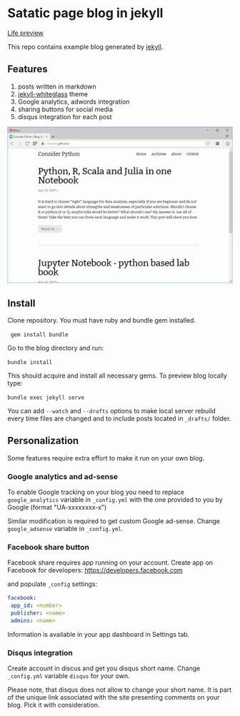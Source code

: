 # Satatic page blog in jekyll

[Life preview](https://mdyzma.github.io)

This repo contains example blog generated by [jekyll](https://jekyllrb.com).

## Features

1. posts written in markdown
2. [jekyll-whiteglass](https://github.com/yous/whiteglass) theme
3. Google analytics, adwords integration
4. sharing buttons for  social media
5. disqus integration for each post


![blog][screen]

[screen]: /assets/screen.png


## Install

Clone repository. You must have ruby and bundle gem installed.

``` gem install bundle```

Go to the blog directory and run:

```bundle install```

This should acquire and install all necessary gems. To preview blog locally type:

```bundle exec jekyll serve```

You can add `--watch` and `--drafts` options to make local server rebuild every time files are changed and to include posts located in `_drafts/` folder.


## Personalization
Some features require extra effort to make it run on your own blog.

### Google analytics and ad-sense

To enable Google tracking on your blog you need to replace `google_analytics` variable in `_config.yml` with the one provided to you by Google (format "UA-xxxxxxxx-x")

Similar modification is required to get custom Google ad-sense. Change `google_adsense` variable in `_config.yml`.

### Facebook share button

Facebook share requires app running on your account. Create app on Facebook for developers: https://developers.facebook.com

and populate `_config` settings:

```yml
facebook:
 app_id: <number>
 publisher: <name>
 admins: <name>
 ```
Information is available in your app dashboard in Settings tab.

### Disqus integration

Create account in discus and get you disqus short name. Change `_config.yml` variable `disqus` for your own. 

Please note, that disqus does not allow to change your short name. It is part of the unique link associated with the site presenting comments on your blog. Pick it with consideration. 
